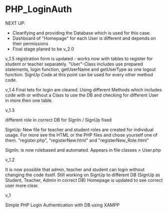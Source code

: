# PHP_LoginAuth
NEXT UP:
- Clearifying and providing the Database which is used for this case.
- Dashboard of "Homepage" for each User is different and depends on their permissions  
- Final stage planed to be v_2.0

v_1.5
registration form is updated - works now with tables to register for student or teacher separately.
"User"-Class includes use prepared statements, login function, getUserName and getUserType as one logout function.
SignUp Code at this point can be used for every other method code.

v_1.4
Final tets for login are cleared.
Using different Methods which includes code with or without a Class to use the DB
and checking for different User in more then one table.

v_1.3

different role in correct DB for SignIn / SignUp fixed

SignUp: New file for teacher and student roles are created for individual usage. 
For more see the HTML or the PHP files and chose yourself one of them.
"register.php", "registerNew.html" and "registerNew_Role.html"

SignIn: is now rolebased and automated. Appears in file classes > User.php

v_1.2

It is now possible that admin, teacher and student can login without changing the code itself.
Still working on SignUp to different DB (SignUp as Student, Teacher, Admin in correct DB)
Homepage is updated to see correct user more clear.

v_1

Simple PHP Login Authentication with DB using XAMPP

